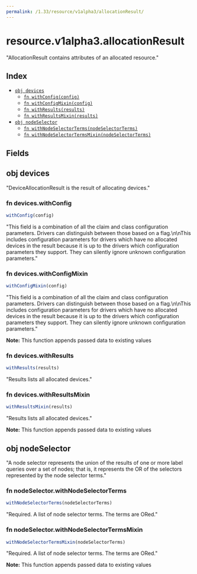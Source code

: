 ```yaml
---
permalink: /1.33/resource/v1alpha3/allocationResult/
---
```


# resource.v1alpha3.allocationResult

"AllocationResult contains attributes of an allocated resource."

## Index

* [`obj devices`](#obj-devices)
  * [`fn withConfig(config)`](#fn-deviceswithconfig)
  * [`fn withConfigMixin(config)`](#fn-deviceswithconfigmixin)
  * [`fn withResults(results)`](#fn-deviceswithresults)
  * [`fn withResultsMixin(results)`](#fn-deviceswithresultsmixin)
* [`obj nodeSelector`](#obj-nodeselector)
  * [`fn withNodeSelectorTerms(nodeSelectorTerms)`](#fn-nodeselectorwithnodeselectorterms)
  * [`fn withNodeSelectorTermsMixin(nodeSelectorTerms)`](#fn-nodeselectorwithnodeselectortermsmixin)

## Fields

## obj devices

"DeviceAllocationResult is the result of allocating devices."

### fn devices.withConfig

```ts
withConfig(config)
```

"This field is a combination of all the claim and class configuration parameters. Drivers can distinguish between those based on a flag.\n\nThis includes configuration parameters for drivers which have no allocated devices in the result because it is up to the drivers which configuration parameters they support. They can silently ignore unknown configuration parameters."

### fn devices.withConfigMixin

```ts
withConfigMixin(config)
```

"This field is a combination of all the claim and class configuration parameters. Drivers can distinguish between those based on a flag.\n\nThis includes configuration parameters for drivers which have no allocated devices in the result because it is up to the drivers which configuration parameters they support. They can silently ignore unknown configuration parameters."

**Note:** This function appends passed data to existing values

### fn devices.withResults

```ts
withResults(results)
```

"Results lists all allocated devices."

### fn devices.withResultsMixin

```ts
withResultsMixin(results)
```

"Results lists all allocated devices."

**Note:** This function appends passed data to existing values

## obj nodeSelector

"A node selector represents the union of the results of one or more label queries over a set of nodes; that is, it represents the OR of the selectors represented by the node selector terms."

### fn nodeSelector.withNodeSelectorTerms

```ts
withNodeSelectorTerms(nodeSelectorTerms)
```

"Required. A list of node selector terms. The terms are ORed."

### fn nodeSelector.withNodeSelectorTermsMixin

```ts
withNodeSelectorTermsMixin(nodeSelectorTerms)
```

"Required. A list of node selector terms. The terms are ORed."

**Note:** This function appends passed data to existing values
